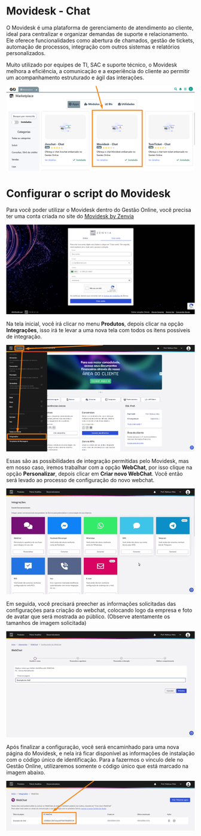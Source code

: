 # Movidesk - Chat

O Movidesk é uma plataforma de gerenciamento de atendimento ao cliente, ideal para centralizar e organizar demandas de suporte e relacionamento. Ele oferece funcionalidades como abertura de chamados, gestão de tickets, automação de processos, integração com outros sistemas e relatórios personalizados. 

Muito utilizado por equipes de TI, SAC e suporte técnico, o Movidesk melhora a eficiência, a comunicação e a experiência do cliente ao permitir um acompanhamento estruturado e ágil das interações.

![](/erp-v2/assets/marketplace/movidesk_chat/extensao_movidesk_chat_01.png)

# Configurar o script do Movidesk

Para você poder utilizar o Movidesk dentro do Gestão Online, você precisa ter uma conta criada no site do [Movidesk by Zenvia](https://accounts.zenvia.com/login)

![](/erp-v2/assets/marketplace/movidesk_chat/extensao_movidesk_chat_02.png)

Na tela inicial, você irá clicar no menu **Produtos**, depois clicar na opção **Integrações**, isso irá te levar a uma nova tela com todos os itens possíveis de integração.

![](/erp-v2/assets/marketplace/movidesk_chat/extensao_movidesk_chat_03.png)

Essas são as possibilidades de integração permitidas pelo Movidesk, mas em nosso caso, iremos trabalhar com a opção **WebChat**, por isso clique na opção **Personalizar**, depois clicar em **Criar novo WebChat**. Você então será levado ao processo de configuração do novo webchat.

![](/erp-v2/assets/marketplace/movidesk_chat/extensao_movidesk_chat_04.gif)

Em seguida, você precisará preecher as informações solicitadas das configurações para criação do webchat, colocando logo da empresa e foto de avatar que será mostrada ao público. (Observe atentamente os tamanhos de imagem solicitada)

![](/erp-v2/assets/marketplace/movidesk_chat/extensao_movidesk_chat_05.gif)

Após finalizar a configuração, você será encaminhado para uma nova página do Movidesk, e nela irá ficar disponível as informações de instalação com o código único de identificação. Para a fazermos o vínculo dele no Gestão Online, utilizaremos somente o código único que está marcado na imagem abaixo.

![](/erp-v2/assets/marketplace/movidesk_chat/extensao_movidesk_chat_06.png)